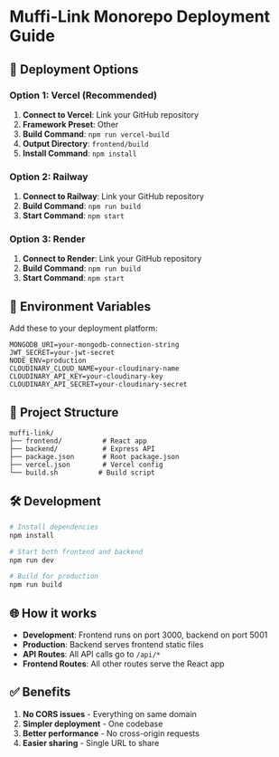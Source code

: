 # Muffi-Link Monorepo Deployment Guide

## 🚀 Deployment Options

### Option 1: Vercel (Recommended)
1. **Connect to Vercel**: Link your GitHub repository
2. **Framework Preset**: Other
3. **Build Command**: `npm run vercel-build`
4. **Output Directory**: `frontend/build`
5. **Install Command**: `npm install`

### Option 2: Railway
1. **Connect to Railway**: Link your GitHub repository
2. **Build Command**: `npm run build`
3. **Start Command**: `npm start`

### Option 3: Render
1. **Connect to Render**: Link your GitHub repository
2. **Build Command**: `npm run build`
3. **Start Command**: `npm start`

## 🔧 Environment Variables

Add these to your deployment platform:

```
MONGODB_URI=your-mongodb-connection-string
JWT_SECRET=your-jwt-secret
NODE_ENV=production
CLOUDINARY_CLOUD_NAME=your-cloudinary-name
CLOUDINARY_API_KEY=your-cloudinary-key
CLOUDINARY_API_SECRET=your-cloudinary-secret
```

## 📁 Project Structure

```
muffi-link/
├── frontend/          # React app
├── backend/           # Express API
├── package.json       # Root package.json
├── vercel.json        # Vercel config
└── build.sh          # Build script
```

## 🛠️ Development

```bash
# Install dependencies
npm install

# Start both frontend and backend
npm run dev

# Build for production
npm run build
```

## 🌐 How it works

- **Development**: Frontend runs on port 3000, backend on port 5001
- **Production**: Backend serves frontend static files
- **API Routes**: All API calls go to `/api/*`
- **Frontend Routes**: All other routes serve the React app

## ✅ Benefits

1. **No CORS issues** - Everything on same domain
2. **Simpler deployment** - One codebase
3. **Better performance** - No cross-origin requests
4. **Easier sharing** - Single URL to share 